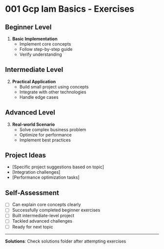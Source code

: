 # 001 Gcp Iam Basics - Exercises

## Beginner Level

1. **Basic Implementation**
   - Implement core concepts
   - Follow step-by-step guide
   - Verify understanding

## Intermediate Level

2. **Practical Application**
   - Build small project using concepts
   - Integrate with other technologies
   - Handle edge cases

## Advanced Level

3. **Real-world Scenario**
   - Solve complex business problem
   - Optimize for performance
   - Implement best practices

## Project Ideas

- [Specific project suggestions based on topic]
- [Integration challenges]
- [Performance optimization tasks]

## Self-Assessment

- [ ] Can explain core concepts clearly
- [ ] Successfully completed beginner exercises
- [ ] Built intermediate-level project
- [ ] Tackled advanced challenges
- [ ] Ready for next topic

---

**Solutions**: Check solutions folder after attempting exercises
